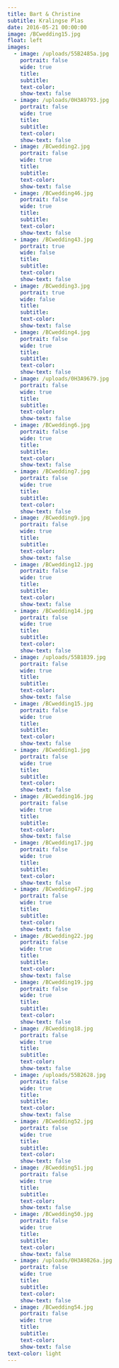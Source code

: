 ```yaml
---
title: Bart & Christine
subtitle: Kralingse Plas
date: 2016-05-21 00:00:00
image: /BCwedding15.jpg
float: left
images:
  - image: /uploads/55B2485a.jpg
    portrait: false
    wide: true
    title:
    subtitle:
    text-color:
    show-text: false
  - image: /uploads/0H3A9793.jpg
    portrait: false
    wide: true
    title:
    subtitle:
    text-color:
    show-text: false
  - image: /BCwedding2.jpg
    portrait: false
    wide: true
    title:
    subtitle:
    text-color:
    show-text: false
  - image: /BCwedding46.jpg
    portrait: false
    wide: true
    title:
    subtitle:
    text-color:
    show-text: false
  - image: /BCwedding43.jpg
    portrait: true
    wide: false
    title:
    subtitle:
    text-color:
    show-text: false
  - image: /BCwedding3.jpg
    portrait: true
    wide: false
    title:
    subtitle:
    text-color:
    show-text: false
  - image: /BCwedding4.jpg
    portrait: false
    wide: true
    title:
    subtitle:
    text-color:
    show-text: false
  - image: /uploads/0H3A9679.jpg
    portrait: false
    wide: true
    title:
    subtitle:
    text-color:
    show-text: false
  - image: /BCwedding6.jpg
    portrait: false
    wide: true
    title:
    subtitle:
    text-color:
    show-text: false
  - image: /BCwedding7.jpg
    portrait: false
    wide: true
    title:
    subtitle:
    text-color:
    show-text: false
  - image: /BCwedding9.jpg
    portrait: false
    wide: true
    title:
    subtitle:
    text-color:
    show-text: false
  - image: /BCwedding12.jpg
    portrait: false
    wide: true
    title:
    subtitle:
    text-color:
    show-text: false
  - image: /BCwedding14.jpg
    portrait: false
    wide: true
    title:
    subtitle:
    text-color:
    show-text: false
  - image: /uploads/55B1839.jpg
    portrait: false
    wide: true
    title:
    subtitle:
    text-color:
    show-text: false
  - image: /BCwedding15.jpg
    portrait: false
    wide: true
    title:
    subtitle:
    text-color:
    show-text: false
  - image: /BCwedding1.jpg
    portrait: false
    wide: true
    title:
    subtitle:
    text-color:
    show-text: false
  - image: /BCwedding16.jpg
    portrait: false
    wide: true
    title:
    subtitle:
    text-color:
    show-text: false
  - image: /BCwedding17.jpg
    portrait: false
    wide: true
    title:
    subtitle:
    text-color:
    show-text: false
  - image: /BCwedding47.jpg
    portrait: false
    wide: true
    title:
    subtitle:
    text-color:
    show-text: false
  - image: /BCwedding22.jpg
    portrait: false
    wide: true
    title:
    subtitle:
    text-color:
    show-text: false
  - image: /BCwedding19.jpg
    portrait: false
    wide: true
    title:
    subtitle:
    text-color:
    show-text: false
  - image: /BCwedding18.jpg
    portrait: false
    wide: true
    title:
    subtitle:
    text-color:
    show-text: false
  - image: /uploads/55B2628.jpg
    portrait: false
    wide: true
    title:
    subtitle:
    text-color:
    show-text: false
  - image: /BCwedding52.jpg
    portrait: false
    wide: true
    title:
    subtitle:
    text-color:
    show-text: false
  - image: /BCwedding51.jpg
    portrait: false
    wide: true
    title:
    subtitle:
    text-color:
    show-text: false
  - image: /BCwedding50.jpg
    portrait: false
    wide: true
    title:
    subtitle:
    text-color:
    show-text: false
  - image: /uploads/0H3A9826a.jpg
    portrait: false
    wide: true
    title:
    subtitle:
    text-color:
    show-text: false
  - image: /BCwedding54.jpg
    portrait: false
    wide: true
    title:
    subtitle:
    text-color:
    show-text: false
text-color: light
---
```


